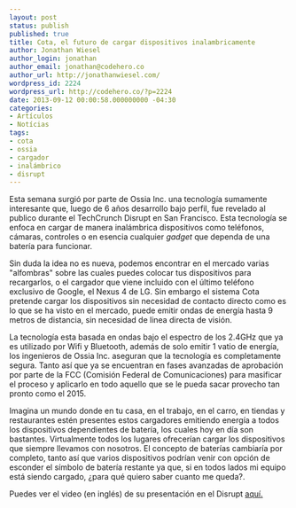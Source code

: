 ```yaml
---
layout: post
status: publish
published: true
title: Cota, el futuro de cargar dispositivos inalambricamente
author: Jonathan Wiesel
author_login: jonathan
author_email: jonathan@codehero.co
author_url: http://jonathanwiesel.com/
wordpress_id: 2224
wordpress_url: http://codehero.co/?p=2224
date: 2013-09-12 00:00:58.000000000 -04:30
categories:
- Artículos
- Notícias
tags:
- cota
- ossia
- cargador
- inalámbrico
- disrupt
---
```

<p>Esta semana surgió por parte de Ossia Inc. una tecnología sumamente interesante que, luego de 6 años desarrollo bajo perfil, fue revelado al publico durante el TechCrunch Disrupt en San Francisco. Esta tecnología se enfoca en cargar de manera inalámbrica dispositivos como teléfonos, cámaras, controles o en esencia cualquier <em>gadget</em> que dependa de una batería para funcionar.</p>

<p>Sin duda la idea no es nueva, podemos encontrar en el mercado varias "alfombras" sobre las cuales puedes colocar tus dispositivos para recargarlos, o el cargador que viene incluido con el último teléfono exclusivo de Google, el Nexus 4 de LG. Sin embargo el sistema Cota pretende cargar los dispositivos sin necesidad de contacto directo como es lo que se ha visto en el mercado, puede emitir ondas de energía hasta 9 metros de distancia, sin necesidad de linea directa de visión.</p>

<p>La tecnología esta basada en ondas bajo el espectro de los 2.4GHz que ya es utilizado por Wifi y Bluetooth, además de solo emitir 1 vatio de energía, los ingenieros de Ossia Inc. aseguran que la tecnología es completamente segura. Tanto así que ya se encuentran en fases avanzadas de aprobación por parte de la FCC (Comisión Federal de Comunicaciones) para masificar el proceso y aplicarlo en todo aquello que se le pueda sacar provecho tan pronto como el 2015.</p>

<p>Imagina un mundo donde en tu casa, en el trabajo, en el carro, en tiendas y restaurantes estén presentes estos cargadores emitiendo energía a todos los dispositivos dependientes de batería, los cuales hoy en día son bastantes. Virtualmente todos los lugares ofrecerían cargar los dispositivos que siempre llevamos con nosotros. El concepto de baterías cambiaría por completo, tanto así que varios dispositivos podrían venir con opción de esconder el símbolo de batería restante ya que, si en todos lados mi equipo está siendo cargado, ¿para qué quiero saber cuanto me queda?.</p>

<p>Puedes ver el video (en inglés) de su presentación en el Disrupt <a href="http://on.aol.com/video/cota-by-ossia-charges-your-devices-from-30ft-away-without-wires-517927532">aquí.</a></p>
